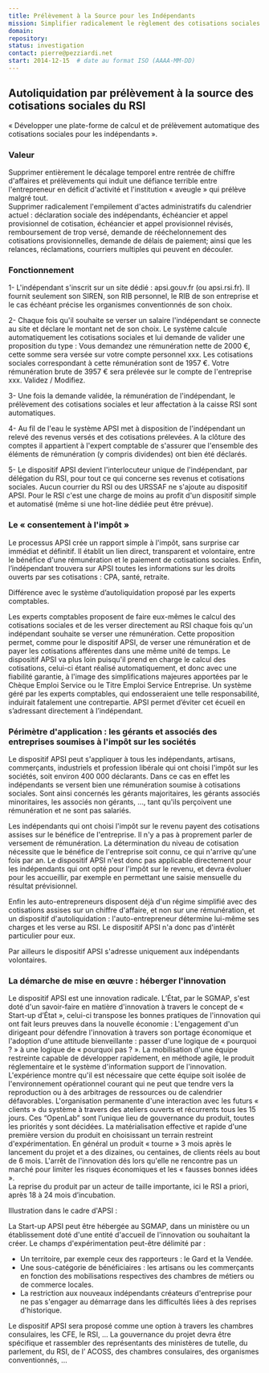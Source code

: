 ```yaml
---
title: Prélèvement à la Source pour les Indépendants
mission: Simplifier radicalement le règlement des cotisations sociales par les indépendants
domain: 
repository: 
status: investigation  
contact: pierre@pezziardi.net
start: 2014-12-15  # date au format ISO (AAAA-MM-DD)
---
```


## Autoliquidation par prélèvement à la source des cotisations sociales du RSI

« Développer une plate-forme de calcul et de prélèvement automatique des cotisations sociales pour les indépendants ».

### Valeur
Supprimer entièrement le décalage temporel entre rentrée de chiffre d'affaires et prélèvements qui induit une défiance terrible entre l'entrepreneur en déficit d'activité et l'institution « aveugle » qui prélève malgré tout. 	
Supprimer radicalement l'empilement d'actes administratifs du calendrier actuel : déclaration sociale des indépendants, échéancier et appel provisionnel de cotisation, échéancier et appel provisionnel révisés, remboursement de trop versé, demande de rééchelonnement des cotisations provisionnelles, demande de délais de paiement; ainsi que les relances, réclamations, courriers multiples qui peuvent en découler.

### Fonctionnement

1- L'indépendant s'inscrit sur un site dédié : apsi.gouv.fr (ou apsi.rsi.fr). Il fournit seulement son SIREN, son RIB personnel, le RIB de son entreprise et le cas échéant précise les organismes conventionnés de son choix.

2- Chaque fois qu'il souhaite se verser un salaire l'indépendant se connecte au site et déclare le montant net de son choix. Le système calcule automatiquement les cotisations sociales et lui demande de valider une proposition du type : Vous demandez une rémunération nette de 2000 €, cette somme sera versée sur votre compte personnel xxx. Les cotisations sociales correspondant à cette rémunération sont de 1957 €. Votre rémunération brute de 3957 € sera prélevée sur le compte de l'entreprise xxx. Validez / Modifiez.
	
3- Une fois la demande validée, la rémunération de l'indépendant, le prélèvement des cotisations sociales et leur affectation à la caisse RSI sont automatiques.

4- Au fil de l'eau le système APSI met à disposition de l'indépendant un relevé des revenus versés et des cotisations prélevées. A la clôture des comptes il appartient à l'expert comptable de s'assurer que l'ensemble des éléments de rémunération (y compris dividendes) ont bien été déclarés.

5- Le dispositif APSI devient l'interlocuteur unique de l'indépendant, par délégation du RSI, pour tout ce qui concerne ses revenus et cotisations sociales. Aucun courrier du RSI ou des URSSAF ne s'ajoute au dispositif APSI. Pour le RSI c'est une charge de moins au profit d'un dispositif simple et automatisé (même si une hot-line dédiée peut être prévue).

### Le « consentement à l'impôt »
Le processus APSI crée un rapport simple à l'impôt, sans surprise car immédiat et définitif.
Il établit un lien direct, transparent et volontaire, entre le bénéfice d'une rémunération et le paiement de cotisations sociales. Enfin, l’indépendant trouvera sur APSI toutes les informations sur les droits ouverts par ses cotisations : CPA, santé, retraite.

Différence avec le système d’autoliquidation proposé par les experts comptables.

Les experts comptables proposent de faire eux-mêmes le calcul des cotisations sociales et de les verser directement au RSI chaque fois qu'un indépendant souhaite se verser une rémunération. Cette proposition permet, comme pour le dispositif APSI, de verser une rémunération et de payer les cotisations afférentes dans une même unité de temps.
Le dispositif APSI va plus loin puisqu'il prend en charge le calcul des cotisations, celui-ci étant réalisé automatiquement, et donc avec une fiabilité garantie, à l'image des simplifications majeures apportées par le Chèque Emploi Service ou le Titre Emploi Service Entreprise. Un système géré par les experts comptables, qui endosseraient une telle responsabilité, induirait fatalement une contrepartie. APSI permet d’éviter cet écueil en s’adressant directement à l’indépendant.

### Périmètre d'application : les gérants et associés des entreprises soumises à l'impôt sur les sociétés

Le dispositif APSI peut s'appliquer à tous les indépendants, artisans, commerçants, industriels et profession libérale qui ont choisi l'impôt sur les sociétés, soit environ 400 000 déclarants. Dans ce cas en effet les indépendants se versent bien une rémunération soumise à cotisations sociales. Sont ainsi concernés les gérants majoritaires, les gérants associés minoritaires, les associés non gérants, …, tant qu'ils perçoivent une rémunération et ne sont pas salariés.

Les indépendants qui ont choisi l'impôt sur le revenu payent des cotisations assises sur le bénéfice de l'entreprise. Il n'y a pas à proprement parler de versement de rémunération. La détermination du niveau de cotisation nécessite que le bénéfice de l'entreprise soit connu, ce qui n'arrive qu'une fois par an. Le dispositif APSI n'est donc pas applicable directement pour les indépendants qui ont opté pour l'impôt sur le revenu, et devra évoluer pour les accueillir, par exemple en permettant une saisie mensuelle du résultat prévisionnel. 

Enfin les auto-entrepreneurs disposent déjà d'un régime simplifié avec des cotisations assises sur un chiffre d'affaire, et non sur une rémunération, et un dispositif d'autoliquidation : l'auto-entrepreneur détermine lui-même ses charges et les verse au RSI. Le dispositif APSI n'a donc pas d'intérêt particulier pour eux.

Par ailleurs le dispositif APSI s'adresse uniquement aux indépendants volontaires.

### La démarche de mise en œuvre : héberger l'innovation

Le dispositif APSI est une innovation radicale. L’État, par le SGMAP, s'est doté d'un savoir-faire en matière d'innovation à travers le concept de « Start-up  d’État », celui-ci transpose les bonnes pratiques de l'innovation qui ont fait leurs preuves dans la nouvelle économie :
L'engagement d'un dirigeant pour défendre l'innovation à travers son portage économique et l'adoption d'une attitude bienveillante : passer d'une logique de « pourquoi ? » à une logique de « pourquoi pas ? ».
La mobilisation d'une équipe restreinte capable de développer rapidement, en méthode agile, le produit réglementaire et le système d'information support de l'innovation. L'expérience montre qu'il est nécessaire que cette équipe soit isolée de l'environnement opérationnel courant qui ne peut que tendre vers la reproduction ou à des arbitrages de ressources ou de calendrier défavorables.
L'organisation 	permanente d'une interaction avec les futurs « clients » du 	système à travers des ateliers ouverts et récurrents tous les 15 jours. Ces “OpenLab” sont l’unique lieu de gouvernance du produit, toutes les priorités y sont décidées.
La matérialisation effective et rapide d'une première version du produit en choisissant un terrain restreint d'expérimentation. 	En général un produit « tourne » 3 mois après le lancement du projet et a des dizaines, ou centaines, de clients réels au bout de 6 mois.
L'arrêt 	de l'innovation dés lors qu'elle ne rencontre pas un marché pour limiter les risques économiques et les « fausses bonnes idées ».	
La reprise du produit par un acteur de taille importante, ici le RSI a priori, après 18 à 24 mois d’incubation.
	
Illustration dans le cadre d'APSI :

La  Start-up APSI peut être hébergée au SGMAP, dans un ministère ou un établissement doté d'une entité d'accueil de l'innovation ou souhaitant la créer.
Le champs d'expérimentation peut-être délimité par :
* Un territoire, par exemple ceux des rapporteurs : le Gard et la Vendée.
* Une sous-catégorie de bénéficiaires : les artisans ou les commerçants en fonction des mobilisations respectives des chambres de métiers ou de commerce locales.	
* La restriction aux nouveaux indépendants créateurs d'entreprise pour ne pas s'engager au démarrage dans les difficultés liées à des reprises d'historique.

Le dispositif APSI sera proposé comme une option à travers les chambres consulaires, les CFE, le RSI, ...
La gouvernance du projet devra être spécifique et rassembler des 	représentants des ministères de tutelle, du parlement, du RSI, de l’ ACOSS, des chambres consulaires, des organismes conventionnés, …
